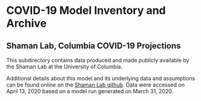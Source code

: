 # COVID-19 Model Inventory and Archive

## Shaman Lab, Columbia COVID-19 Projections

This subdirectory contains data produced and made publicly available by the Shaman Lab at the University of Columbia.

Additional details about this model and its underlying data and assumptions can be found online on the [Shaman Lab github](https://github.com/shaman-lab/COVID-19Projection). Data were accessed on April 13, 2020 based on a model run generated on March 31, 2020.